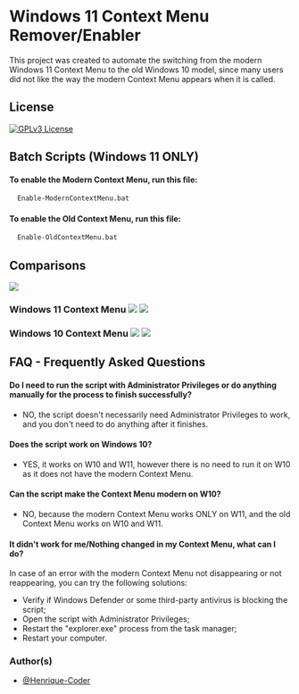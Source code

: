 
# Windows 11 Context Menu Remover/Enabler

This project was created to automate the switching from the modern Windows 11 Context Menu to the old Windows 10 model, since many users did not like the way the modern Context Menu appears when it is called.
## License

[![GPLv3 License](https://img.shields.io/badge/License-GPL%20v3-yellow.svg)](https://opensource.org/licenses/GPL-3.0)


## Batch Scripts (Windows 11 ONLY)

#### To enable the Modern Context Menu, run this file:
```bash
  Enable-ModernContextMenu.bat
```

#### To enable the Old Context Menu, run this file:
```bash
  Enable-OldContextMenu.bat
```
## Comparisons

![](https://i.imgur.com/w7sRjzg.png)

### Windows 11 Context Menu ![](https://i.imgur.com/W3hNRYg.png) ![](https://i.imgur.com/5xPzpgE.gif)

### Windows 10 Context Menu ![](https://i.imgur.com/2bTovoX.png) ![](https://i.imgur.com/VhlArtx.gif)
## FAQ - Frequently Asked Questions

#### Do I need to run the script with Administrator Privileges or do anything manually for the process to finish successfully?
- NO, the script doesn't necessarily need Administrator Privileges to work, and you don't need to do anything after it finishes.

#### Does the script work on Windows 10?
- YES, it works on W10 and W11, however there is no need to run it on W10 as it does not have the modern Context Menu.

#### Can the script make the Context Menu modern on W10?
- NO, because the modern Context Menu works ONLY on W11, and the old Context Menu works on W10 and W11.

#### It didn't work for me/Nothing changed in my Context Menu, what can I do?
In case of an error with the modern Context Menu not disappearing or not reappearing, you can try the following solutions:
- Verify if Windows Defender or some third-party antivirus is blocking the script;
- Open the script with Administrator Privileges;
- Restart the "explorer.exe" process from the task manager;
- Restart your computer.
### Author(s)

- [@Henrique-Coder](https://github.com/Henrique-Coder)
